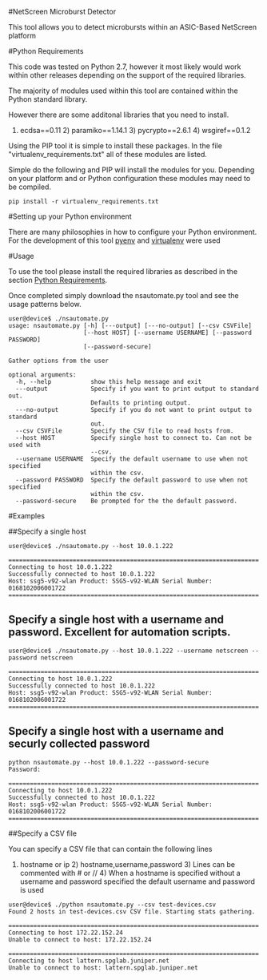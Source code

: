 #NetScreen Microburst Detector

This tool allows you to detect microbursts within an ASIC-Based NetScreen platform

#Python Requirements

This code was tested on Python 2.7, however it most likely would work within other releases depending on the support of the required libraries.

The majority of modules used within this tool are contained within the Python standard library.

However there are some additonal libraries that you need to install.

1) ecdsa==0.11 2) paramiko==1.14.1 3) pycrypto==2.6.1 4) wsgiref==0.1.2

Using the PIP tool it is simple to install these packages. In the file "virtualenv_requirements.txt" all of these modules are listed.

Simple do the following and PIP will install the modules for you. Depending on your platform and or Python configuration these modules may need to be compiled.

```
pip install -r virtualenv_requirements.txt
```

#Setting up your Python environment

There are many philosophies in how to configure your Python environment. For the development of this tool [pyenv](https://github.com/yyuu/pyenv) and [virtualenv](https://github.com/yyuu/pyenv-virtualenv) were used

#Usage

To use the tool please install the required libraries as described in the section [Python Requirements](https://github.com/JNPRAutomate/nsmburst-detector#python-requirements).

Once completed simply download the nsautomate.py tool and see the usage patterns below.

```
user@device$ ./nsautomate.py
usage: nsautomate.py [-h] [---output] [---no-output] [--csv CSVFile]
                     [--host HOST] [--username USERNAME] [--password PASSWORD]
                     [--password-secure]

Gather options from the user

optional arguments:
  -h, --help           show this help message and exit
  ---output            Specify if you want to print output to standard out.
                       Defaults to printing output.
  ---no-output         Specify if you do not want to print output to standard
                       out.
  --csv CSVFile        Specify the CSV file to read hosts from.
  --host HOST          Specify single host to connect to. Can not be used with
                       --csv.
  --username USERNAME  Specify the default username to use when not specified
                       within the csv.
  --password PASSWORD  Specify the default password to use when not specified
                       within the csv.
  --password-secure    Be prompted for the the default password.

```

#Examples

##Specify a single host

```
user@device$ ./nsautomate.py --host 10.0.1.222

======================================================================
Connecting to host 10.0.1.222
Successfully connected to host 10.0.1.222
Host: ssg5-v92-wlan Product: SSG5-v92-WLAN Serial Number: 0168102006001722
======================================================================
```

Specify a single host with a username and password. Excellent for automation scripts.
-------------------------------------------------------------------------------------

```
user@device$ ./nsautomate.py --host 10.0.1.222 --username netscreen --password netscreen

======================================================================
Connecting to host 10.0.1.222
Successfully connected to host 10.0.1.222
Host: ssg5-v92-wlan Product: SSG5-v92-WLAN Serial Number: 0168102006001722
======================================================================
```

Specify a single host with a username and securly collected password
--------------------------------------------------------------------

```
python nsautomate.py --host 10.0.1.222 --password-secure
Password:

======================================================================
Connecting to host 10.0.1.222
Successfully connected to host 10.0.1.222
Host: ssg5-v92-wlan Product: SSG5-v92-WLAN Serial Number: 0168102006001722
======================================================================
```

##Specify a CSV file

You can specify a CSV file that can contain the following lines

1) hostname or ip 2) hostname,username,password 3) Lines can be commented with # or // 4) When a hostname is specified without a username and password specified the default username and password is used

```
user@device$ ./python nsautomate.py --csv test-devices.csv
Found 2 hosts in test-devices.csv CSV file. Starting stats gathering.

======================================================================
Connecting to host 172.22.152.24
Unable to connect to host: 172.22.152.24

======================================================================
Connecting to host lattern.spglab.juniper.net
Unable to connect to host: lattern.spglab.juniper.net
```
